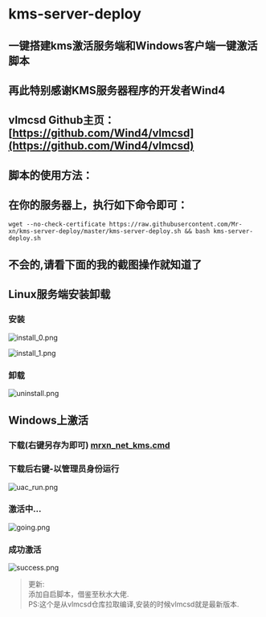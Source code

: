 # kms-server-deploy

## 一键搭建kms激活服务端和Windows客户端一键激活脚本

## 再此特别感谢KMS服务器程序的开发者Wind4

## vlmcsd Github主页：[https://github.com/Wind4/vlmcsd](https://github.com/Wind4/vlmcsd)

## 脚本的使用方法：

## 在你的服务器上，执行如下命令即可：

```shell
wget --no-check-certificate https://raw.githubusercontent.com/Mr-xn/kms-server-deploy/master/kms-server-deploy.sh && bash kms-server-deploy.sh
```

## 不会的,请看下面的我的截图操作就知道了

## Linux服务端安装卸载

### 安装

![install_0.png](https://github.com/Mr-xn/kms-server-deploy/blob/master/image/install_0.png)

![install_1.png](https://github.com/Mr-xn/kms-server-deploy/blob/master/image/install_1.png)

### 卸载

![uninstall.png](https://github.com/Mr-xn/kms-server-deploy/blob/master/image/uninstall.png)

## Windows上激活

### 下载(右键另存为即可) [mrxn_net_kms.cmd](https://github.com/Mr-xn/kms-server-deploy/blob/master/mrxn_net_kms.cmd)

### 下载后右键-以管理员身份运行
![uac_run.png](https://github.com/Mr-xn/kms-server-deploy/blob/master/image/uac_run.png)

### 激活中...
![going.png](https://github.com/Mr-xn/kms-server-deploy/blob/master/image/going.png)

### 成功激活
![success.png](https://github.com/Mr-xn/kms-server-deploy/blob/master/image/success.png)

> 更新:  
> 添加自启脚本，借鉴至秋水大佬.  
> PS:这个是从vlmcsd仓库拉取编译,安装的时候vlmcsd就是最新版本.
  
